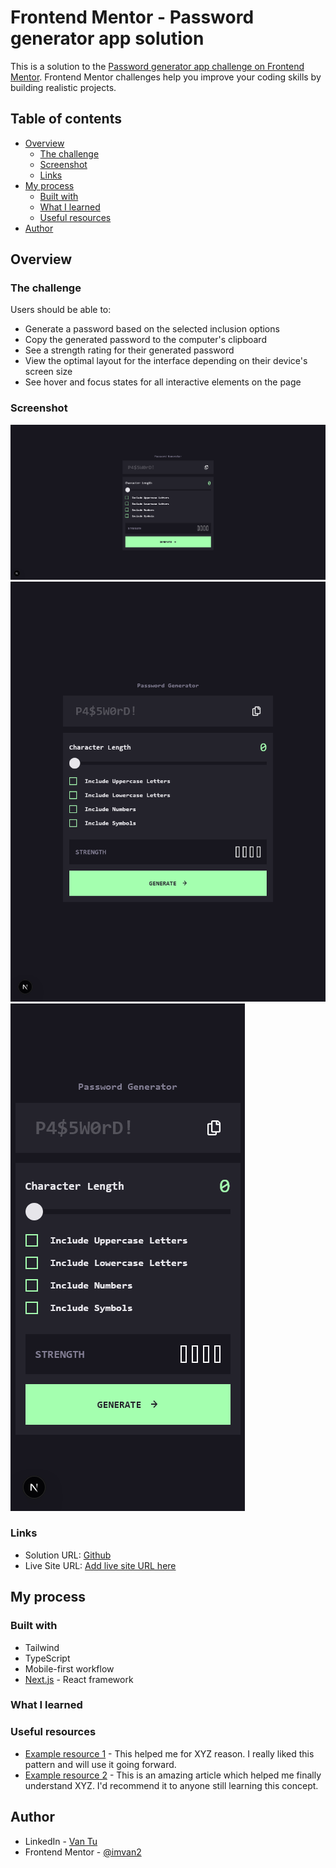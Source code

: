 # Frontend Mentor - Password generator app solution

This is a solution to the [Password generator app challenge on Frontend Mentor](https://www.frontendmentor.io/challenges/password-generator-app-Mr8CLycqjh). Frontend Mentor challenges help you improve your coding skills by building realistic projects.

## Table of contents

- [Overview](#overview)
  - [The challenge](#the-challenge)
  - [Screenshot](#screenshot)
  - [Links](#links)
- [My process](#my-process)
  - [Built with](#built-with)
  - [What I learned](#what-i-learned)
  - [Useful resources](#useful-resources)
- [Author](#author)

## Overview

### The challenge

Users should be able to:

- Generate a password based on the selected inclusion options
- Copy the generated password to the computer's clipboard
- See a strength rating for their generated password
- View the optimal layout for the interface depending on their device's screen size
- See hover and focus states for all interactive elements on the page

### Screenshot

![Desktop](./public/images/desktop.png)
![Tablet](./public/images/tablet.png)
![Mobile](./public/images/mobile.png)

### Links

- Solution URL: [Github](https://github.com/imvan2/frontend-mentor/tree/main/intermediate/password-generator-app)
- Live Site URL: [Add live site URL here](https://your-live-site-url.com)

## My process

### Built with

- Tailwind
- TypeScript
- Mobile-first workflow
- [Next.js](https://nextjs.org/) - React framework

### What I learned

### Useful resources

- [Example resource 1](https://www.example.com) - This helped me for XYZ reason. I really liked this pattern and will use it going forward.
- [Example resource 2](https://www.example.com) - This is an amazing article which helped me finally understand XYZ. I'd recommend it to anyone still learning this concept.

## Author

- LinkedIn - [Van Tu](https://www.your-site.com)
- Frontend Mentor - [@imvan2](https://www.frontendmentor.io/profile/imvan2)
